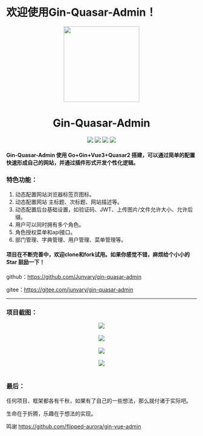 # 欢迎使用Gin-Quasar-Admin！
<div align=center>
<img src="https://i.loli.net/2020/12/14/cnJoF9r1BXY7Da5.png" width=200" height="200" />
<h1>Gin-Quasar-Admin</h1>
</div>
<div align=center>
<img src="https://img.shields.io/badge/quasar-2.3.3-brightgreen"/>
<img src="https://img.shields.io/badge/vue-3.2.22-brightgreen"/>
<img src="https://img.shields.io/badge/gin-1.7.3-brightgreen"/>
<img src="https://img.shields.io/badge/golang-1.17.2-brightgreen"/>
</div>



#### Gin-Quasar-Admin 使用 Go+Gin+Vue3+Quasar2 搭建，可以通过简单的配置快速形成自己的网站，并通过插件形式开发个性化逻辑。

### 特色功能：

1. 动态配置网站浏览器标签页图标。
2. 动态配置网站 主标题、次标题、网站描述等。
3. 动态配置后台基础设置，如验证码、JWT、上传图片/文件允许大小、允许后缀。
4. 用户可以同时拥有多个角色。
5. 角色授权菜单和api接口。
6. 部门管理、字典管理、用户管理、菜单管理等。

#### 项目在不断完善中，欢迎clone和fork试用。如果你感觉不错，麻烦给个小小的 Star 鼓励一下！

github：https://github.com/Junvary/gin-quasar-admin

gitee：https://gitee.com/junvary/gin-quasar-admin

***



### 项目截图：

<div align=center>
    <img src="https://github.com/Junvary/gin-quasar-admin/blob/dev/img/1.png" /><br/><br/>
    <img src="https://github.com/Junvary/gin-quasar-admin/blob/dev/img/2.png" /><br/><br/>
    <img src="https://github.com/Junvary/gin-quasar-admin/blob/dev/img/3.png" /><br/><br/>
    <img src="https://github.com/Junvary/gin-quasar-admin/blob/dev/img/4.png" /><br/><br/>
</div>






### 最后：

任何项目、框架都各有千秋，如果有了自己的一些想法，那么就付诸于实际吧。

生命在于折腾，乐趣在于想法的实现。

鸣谢 https://github.com/flipped-aurora/gin-vue-admin 

 
